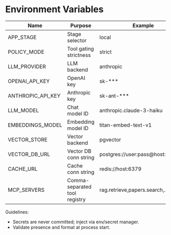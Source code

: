 # Environment Variables

| Name | Purpose | Example |
|------|---------|---------|
| APP_STAGE | Stage selector | local|ci|staging|prod |
| POLICY_MODE | Tool gating strictness | strict |
| LLM_PROVIDER | LLM backend | anthropic|openai |
| OPENAI_API_KEY | OpenAI key | sk-*** |
| ANTHROPIC_API_KEY | Anthropic key | sk-ant-*** |
| LLM_MODEL | Chat model ID | anthropic.claude-3-haiku |
| EMBEDDINGS_MODEL | Embedding model ID | titan-embed-text-v1 |
| VECTOR_STORE | Vector backend | pgvector|chroma|faiss |
| VECTOR_DB_URL | Vector DB conn string | postgres://user:pass@host:5432/db |
| CACHE_URL | Cache conn string | redis://host:6379 |
| MCP_SERVERS | Comma-separated tool registry | rag.retrieve,papers.search,... |

Guidelines:
- Secrets are never committed; inject via env/secret manager.
- Validate presence and format at process start.
